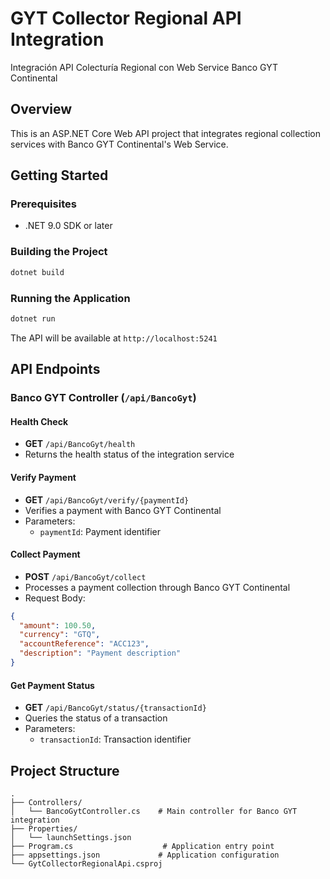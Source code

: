 # GYT Collector Regional API Integration

Integración API Colecturía Regional con Web Service Banco GYT Continental

## Overview
This is an ASP.NET Core Web API project that integrates regional collection services with Banco GYT Continental's Web Service.

## Getting Started

### Prerequisites
- .NET 9.0 SDK or later

### Building the Project
```bash
dotnet build
```

### Running the Application
```bash
dotnet run
```

The API will be available at `http://localhost:5241`

## API Endpoints

### Banco GYT Controller (`/api/BancoGyt`)

#### Health Check
- **GET** `/api/BancoGyt/health`
- Returns the health status of the integration service

#### Verify Payment
- **GET** `/api/BancoGyt/verify/{paymentId}`
- Verifies a payment with Banco GYT Continental
- Parameters:
  - `paymentId`: Payment identifier

#### Collect Payment
- **POST** `/api/BancoGyt/collect`
- Processes a payment collection through Banco GYT Continental
- Request Body:
```json
{
  "amount": 100.50,
  "currency": "GTQ",
  "accountReference": "ACC123",
  "description": "Payment description"
}
```

#### Get Payment Status
- **GET** `/api/BancoGyt/status/{transactionId}`
- Queries the status of a transaction
- Parameters:
  - `transactionId`: Transaction identifier

## Project Structure
```
.
├── Controllers/
│   └── BancoGytController.cs    # Main controller for Banco GYT integration
├── Properties/
│   └── launchSettings.json
├── Program.cs                    # Application entry point
├── appsettings.json             # Application configuration
└── GytCollectorRegionalApi.csproj
```
